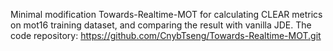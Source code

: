 Minimal modification Towards-Realtime-MOT for calculating CLEAR metrics on mot16 training dataset, and comparing the result with vanilla JDE.
The code repository: https://github.com/CnybTseng/Towards-Realtime-MOT.git
